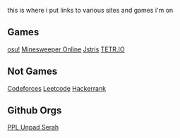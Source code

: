 <!-- ### Hi there 👋

**AncuL001/AncuL001** is a ✨ _special_ ✨ repository because its `README.md` (this file) appears on your GitHub profile.

Here are some ideas to get you started:

- 🔭 I’m currently working on ...
- 🌱 I’m currently learning ...
- 👯 I’m looking to collaborate on ...
- 🤔 I’m looking for help with ...
- 💬 Ask me about ...
- 📫 How to reach me: ...
- 😄 Pronouns: ...
- ⚡ Fun fact: ...
-->

this is where i put links to various sites and games i'm on

## Games
[osu!](https://osu.ppy.sh/users/2449200) [Minesweeper Online](https://minesweeper.online/player/2598969) [Jstris](https://jstris.jezevec10.com/u/AncuL) [TETR.IO](https://ch.tetr.io/u/ancul)

## Not Games
[Codeforces](https://codeforces.com/profile/AncuL) [Leetcode](https://leetcode.com/AncuL001/) [Hackerrank](https://www.hackerrank.com/AncuL)


## Github Orgs
[PPL Unpad Serah](https://github.com/orgs/PPL-TI-Unpad-Serah)
